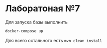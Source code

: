 # Лаборатоная №7

Для запуска базы выполнить

```bash
docker-compose up
```

Для всего остального есть `mvn clean install`